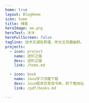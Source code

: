 ```yaml
---
home: true
layout: BlogHome
icon: home
title: 博客
heroImage: me.png
heroText: 沐沐
heroFullScreen: false
tagline: 技术文通俗易懂，吹水文风趣幽默。
projects:
  - icon: project
    name: 进阶之路
    desc: 进阶之路
    link: /home.md

  - icon: book
    name: Java学习书籍下载
    desc: Java程序员常读书单，附下载地址
    link: /pdf/books.md

---
```

